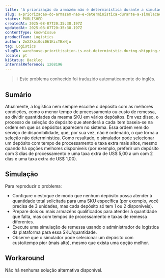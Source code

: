 ```yaml
---
title: 'A priorização do armazém não é determinística durante a simulação de expedição'
slug: a-priorizacao-do-armazem-nao-e-deterministica-durante-a-simulacao-de-expedicao
status: PUBLISHED
createdAt: 2025-08-07T20:35:38.197Z
updatedAt: 2025-08-07T20:35:38.197Z
contentType: knownIssue
productTeam: Logistics
author: 2mXZkbi0oi061KicTExNjo
tag: Logistics
slugEN: warehouse-prioritization-is-not-deterministic-during-shipping-simulation
locale: pt
kiStatus: Backlog
internalReference: 1268196
---
```


>ℹ️ Este problema conhecido foi traduzido automaticamente do inglês.

## Sumário



Atualmente, a logística nem sempre escolhe o depósito com as melhores condições, como o menor tempo de processamento ou custo de remessa, ao dividir quantidades da mesma SKU em vários depósitos. Em vez disso, o processo de seleção do depósito que atenderá a cada item baseia-se na ordem em que os depósitos aparecem no sistema. Essa ordem vem do serviço de disponibilidade, que, por sua vez, não é ordenado, o que torna a seleção não determinística. Como resultado, o simulador pode selecionar um depósito com tempo de processamento e taxa extra mais altos, mesmo quando há opções melhores disponíveis (por exemplo, preferir um depósito com 3 dias de processamento e uma taxa extra de US$ 5,00 a um com 2 dias e uma taxa extra de US$ 1,00).
## Simulação



Para reproduzir o problema:

- Configure o estoque de modo que nenhum depósito possa atender à quantidade total solicitada para uma SKU específica (por exemplo, você precisa de 3 unidades, mas cada depósito só tem 1 ou 2 disponíveis).
- Prepare dois ou mais armazéns qualificados para atender à quantidade que falta, mas com tempos de processamento e taxas de remessa diferentes.
- Execute uma simulação de remessa usando o administrador de logística da plataforma para essa SKU/quantidade.
- Observe que o simulador pode selecionar um depósito com custo/tempo pior (mais alto), mesmo que exista uma opção melhor.


## Workaround


Não há nenhuma solução alternativa disponível.





